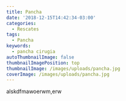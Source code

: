 ```yaml
---
title: Pancha
date: '2018-12-15T14:42:34-03:00'
categories:
  - Rescates
tags:
  - Pancha
keywords:
  - pancha cirugia
autoThumbnailImage: false
thumbnailImagePosition: top
thumbnailImage: /images/uploads/pancha.jpg
coverImage: /images/uploads/pancha.jpg
---
```

alskdfmawoerwm,erw
